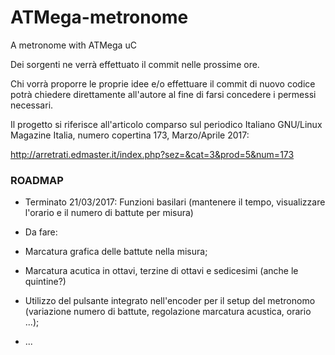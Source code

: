 # ATMega-metronome
A metronome with ATMega uC

Dei sorgenti ne verrà effettuato il commit nelle prossime ore.

Chi vorrà proporre le proprie idee e/o effettuare il commit di nuovo codice potrà chiedere direttamente all'autore al fine di farsi concedere i permessi necessari.

Il progetto si riferisce all'articolo comparso sul periodico Italiano GNU/Linux Magazine Italia, numero copertina 173, Marzo/Aprile 2017:

http://arretrati.edmaster.it/index.php?sez=&cat=3&prod=5&num=173

### ROADMAP ###

- Terminato 21/03/2017: Funzioni basilari (mantenere il tempo, visualizzare l'orario e il numero di battute per misura)

- Da fare:
- Marcatura grafica delle battute nella misura;
- Marcatura acutica in ottavi, terzine di ottavi e sedicesimi (anche le quintine?)
- Utilizzo del pulsante integrato nell'encoder per il setup del metronomo (variazione numero di battute, regolazione marcatura acustica, orario ...);
- ...
